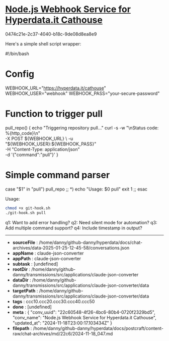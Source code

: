 # [Node.js Webhook Service for Hyperdata.it Cathouse](https://claude.ai/chat/22c60548-4f26-4bc6-80b4-0720f2329bd5)

0474c21e-2c37-4040-b18c-9de08d8ea8e9

 Here's a simple shell script wrapper:

<antArtifact identifier="git-hook" type="application/vnd.ant.code" language="bash" title="Git Hook Shell Script">
#!/bin/bash

# Config
WEBHOOK_URL="https://hyperdata.it/cathouse"
WEBHOOK_USER="webhook"
WEBHOOK_PASS="your-secure-password"

# Function to trigger pull
pull_repo() {
    echo "Triggering repository pull..."
    curl -s -w "\nStatus code: %{http_code}\n" \
        -X POST ${WEBHOOK_URL} \
        -u "${WEBHOOK_USER}:${WEBHOOK_PASS}" \
        -H "Content-Type: application/json" \
        -d '{"command":"pull"}'
}

# Simple command parser
case "$1" in
    "pull")
        pull_repo
        ;;
    *)
        echo "Usage: $0 pull"
        exit 1
        ;;
esac
</antArtifact>

Usage:
```bash
chmod +x git-hook.sh
./git-hook.sh pull
```

q1: Want to add error handling?
q2: Need silent mode for automation?
q3: Add multiple command support?
q4: Include timestamp in output?

---

* **sourceFile** : /home/danny/github-danny/hyperdata/docs/chat-archives/data-2025-01-25-12-45-58/conversations.json
* **appName** : claude-json-converter
* **appPath** : claude-json-converter
* **subtask** : [undefined]
* **rootDir** : /home/danny/github-danny/transmissions/src/applications/claude-json-converter
* **dataDir** : /home/danny/github-danny/transmissions/src/applications/claude-json-converter/data
* **targetPath** : /home/danny/github-danny/transmissions/src/applications/claude-json-converter/data
* **tags** : ccc10.ccc20.ccc30.ccc40.ccc50
* **done** : [undefined]
* **meta** : {
  "conv_uuid": "22c60548-4f26-4bc6-80b4-0720f2329bd5",
  "conv_name": "Node.js Webhook Service for Hyperdata.it Cathouse",
  "updated_at": "2024-11-18T23:00:17.103434Z"
}
* **filepath** : /home/danny/github-danny/hyperdata/docs/postcraft/content-raw/chat-archives/md/22c6/2024-11-18_047.md